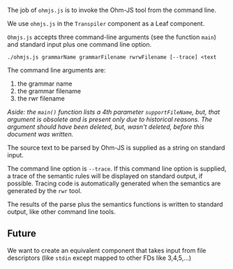 The job of `ohmjs.js` is to invoke the Ohm-JS tool from the command line.

We use `ohmjs.js` in the `Transpiler` component as a Leaf component.

`Ohmjs.js` accepts three command-line arguments (see the function `main`) and standard input plus one command line option.

`./ohmjs.js grammarName grammarFilename rwrwFilename [--trace] <text`

The command line arguments are:
1. the grammar name
2. the grammar filename
3. the rwr filename

*Aside: the `main()` function lists a 4th parameter `supportFileName`, but, that argument is obsolete and is present only due to historical reasons.  The argument should have been deleted, but, wasn't deleted, before this document was written.*

The source text to be parsed by Ohm-JS is supplied as a string on standard input.

The command line option is `--trace`. If this command line option is supplied, a trace of the semantic rules will be displayed on standard output, if possible.  Tracing code is automatically generated when the semantics are generated by the `rwr` tool. 

The results of the parse plus the semantics functions is written to standard output, like other command line tools.

## Future
We want to create an equivalent component that takes input from file descriptors (like `stdin` except mapped to other FDs like 3,4,5,...) 